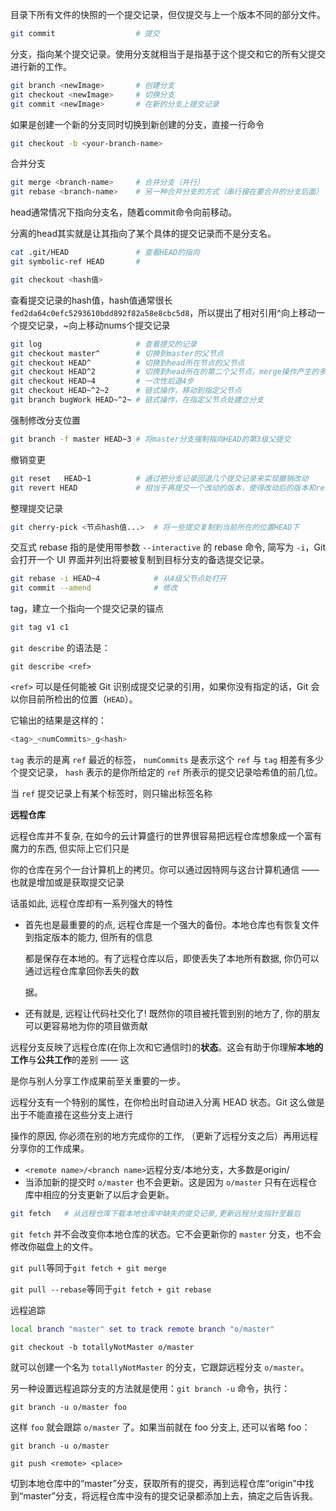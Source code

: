 

目录下所有文件的快照的一个提交记录，但仅提交与上一个版本不同的部分文件。

```bash
git commit					# 提交
```

分支，指向某个提交记录。使用分支就相当于是指基于这个提交和它的所有父提交进行新的工作。

```bash
git branch <newImage>		# 创建分支
git checkout <newImage> 	# 切换分支
git commit <newImage>		# 在新的分支上提交记录
```

如果是创建一个新的分支同时切换到新创建的分支，直接一行命令

```bash
git checkout -b <your-branch-name>
```

合并分支

```bash
git merge <branch-name>		# 合并分支（并行）
git rebase <branch-name>	# 另一种合并分支的方式（串行接在要合并的分支后面）
```

head通常情况下指向分支名，随着commit命令向前移动。

分离的head其实就是让其指向了某个具体的提交记录而不是分支名。

```bash
cat .git/HEAD 				# 查看HEAD的指向
git symbolic-ref HEAD		# 

git checkout <hash值>
```

查看提交记录的hash值，hash值通常很长``fed2da64c0efc5293610bdd892f82a58e8cbc5d8``，所以提出了相对引用\^向上移动一个提交记录，\~<nums>向上移动nums个提交记录

```bash
git log 					# 查看提交的记录 
git checkout master^		# 切换到master的父节点
git checkout HEAD^			# 切换到head所在节点的父节点
git checkout HEAD^2			# 切换到head所在的第二个父节点，merge操作产生的多个节点
git checkout HEAD~4			# 一次性后退4步
git checkout HEAD~^2~2		# 链式操作，移动到指定父节点
git branch bugWork HEAD~^2~	# 链式操作，在指定父节点处建立分支

```

强制修改分支位置

```bash
git branch -f master HEAD~3 # 将master分支强制指向HEAD的第3级父提交
```

撤销变更

```bash
git reset	HEAD~1			# 通过把分支记录回退几个提交记录来实现撤销改动
git revert HEAD				# 相当于再提交一个改动的版本，使得改动后的版本和reset回退的版本相同，用于推送到远程仓库
```







整理提交记录

```bash
git cherry-pick <节点hash值...>  # 将一些提交复制到当前所在的位置HEAD下
```

交互式 rebase 指的是使用带参数 `--interactive` 的 rebase 命令, 简写为 `-i`，Git 会打开一个 UI 界面并列出将要被复制到目标分支的备选提交记录。

```bash
git rebase -i HEAD~4 			# 从4级父节点处打开 
git commit --amend				# 修改
```



tag，建立一个指向一个提交记录的锚点

```bash
git tag v1 c1
```

`git describe` 的语法是：

```
git describe <ref>
```

`<ref>` 可以是任何能被 Git 识别成提交记录的引用，如果你没有指定的话，Git 会以你目前所检出的位置（`HEAD`）。

它输出的结果是这样的：

```bash
<tag>_<numCommits>_g<hash>
```

`tag` 表示的是离 `ref` 最近的标签， `numCommits` 是表示这个 `ref` 与 `tag` 相差有多少个提交记录， `hash` 表示的是你所给定的 `ref` 所表示的提交记录哈希值的前几位。

当 `ref` 提交记录上有某个标签时，则只输出标签名称



**远程仓库**

远程仓库并不复杂, 在如今的云计算盛行的世界很容易把远程仓库想象成一个富有魔力的东西, 但实际上它们只是

你的仓库在另个一台计算机上的拷贝。你可以通过因特网与这台计算机通信 —— 也就是增加或是获取提交记录

话虽如此, 远程仓库却有一系列强大的特性

- 首先也是最重要的的点, 远程仓库是一个强大的备份。本地仓库也有恢复文件到指定版本的能力, 但所有的信息

  都是保存在本地的。有了远程仓库以后，即使丢失了本地所有数据, 你仍可以通过远程仓库拿回你丢失的数

  据。

- 还有就是, 远程让代码社交化了! 既然你的项目被托管到别的地方了, 你的朋友可以更容易地为你的项目做贡献



远程分支反映了远程仓库(在你上次和它通信时)的**状态**。这会有助于你理解**本地的工作**与**公共工作**的差别 —— 这

是你与别人分享工作成果前至关重要的一步。

远程分支有一个特别的属性，在你检出时自动进入分离 HEAD 状态。Git 这么做是出于不能直接在这些分支上进行

操作的原因, 你必须在别的地方完成你的工作, （更新了远程分支之后）再用远程分享你的工作成果。

- `<remote name>/<branch name>`远程分支/本地分支，大多数是origin/
- 当添加新的提交时 `o/master` 也不会更新。这是因为 `o/master` 只有在远程仓库中相应的分支更新了以后才会更新。

```bash
git fetch	# 从远程仓库下载本地仓库中缺失的提交记录,更新远程分支指针至最后
```

`git fetch` 并不会改变你本地仓库的状态。它不会更新你的 `master` 分支，也不会修改你磁盘上的文件。

``git pull``等同于``git fetch + git merge``

``git pull --rebase``等同于``git fetch + git rebase``



远程追踪

```bash
local branch "master" set to track remote branch "o/master"
```

```
git checkout -b totallyNotMaster o/master
```

就可以创建一个名为 `totallyNotMaster` 的分支，它跟踪远程分支 `o/master`。

另一种设置远程追踪分支的方法就是使用：`git branch -u` 命令，执行：

```
git branch -u o/master foo
```

这样 `foo` 就会跟踪 `o/master` 了。如果当前就在 foo 分支上, 还可以省略 foo：

```
git branch -u o/master
```



``git push <remote> <place>``

切到本地仓库中的“master”分支，获取所有的提交，再到远程仓库“origin”中找到“master”分支，将远程仓库中没有的提交记录都添加上去，搞定之后告诉我。